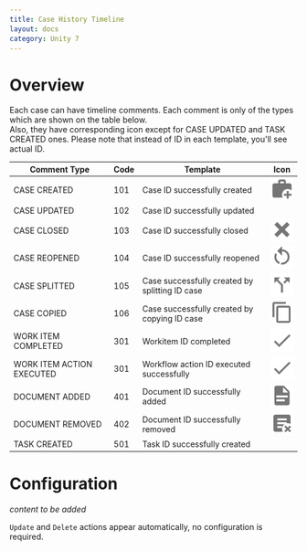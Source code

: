 ```yaml
---
title: Case History Timeline
layout: docs
category: Unity 7
---
```

# Overview

Each case can have timeline comments. Each comment is only of the types which are shown on the table below.  
Also, they have corresponding icon except for CASE UPDATED and TASK CREATED ones.
Please note that instead of ID in each template, you'll see actual ID.

| Comment Type | Code | Template | Icon |
|-------|--------|---------|---------|
| CASE CREATED | 101 | Case ID successfully created | ![case-created](case-history-timeline/images/icons/case-created.svg) |
| CASE UPDATED | 102 | Case ID successfully updated | |
| CASE CLOSED | 103 | Case ID successfully closed | ![case-closed](case-history-timeline/images/icons/case-closed.svg) |
| CASE REOPENED | 104 | Case ID successfully reopened | ![case-reopened](case-history-timeline/images/icons/case-reopened.svg) |
| CASE SPLITTED | 105 | Case successfully created by splitting ID case | ![case-splitted](case-history-timeline/images/icons/case-splitted.svg) |
| CASE COPIED | 106 | Case successfully created by copying ID case | ![case-copied](case-history-timeline/images/icons/case-copied.svg) |
| WORK ITEM COMPLETED| 301 | Workitem ID completed | ![work-completed](case-history-timeline/images/icons/work-item-completed.svg) |
| WORK ITEM ACTION EXECUTED | 301 | Workflow action ID executed successfully | ![work-executed](case-history-timeline/images/icons/work-item-action-executed.svg) |
| DOCUMENT ADDED | 401 | Document ID successfully added | ![document-added](case-history-timeline/images/icons/document-added.svg) |
| DOCUMENT REMOVED | 402 | Document ID successfully removed | ![document-removed](case-history-timeline/images/icons/document-removed.svg) |
| TASK CREATED | 501 | Task ID successfully created | |

# Configuration

*content to be added*

`Update` and `Delete` actions appear automatically, no configuration is required.